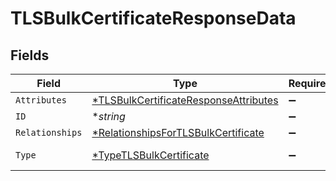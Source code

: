 # TLSBulkCertificateResponseData


## Fields

| Field                                                                                                | Type                                                                                                 | Required                                                                                             | Description                                                                                          | Example                                                                                              |
| ---------------------------------------------------------------------------------------------------- | ---------------------------------------------------------------------------------------------------- | ---------------------------------------------------------------------------------------------------- | ---------------------------------------------------------------------------------------------------- | ---------------------------------------------------------------------------------------------------- |
| `Attributes`                                                                                         | [*TLSBulkCertificateResponseAttributes](../../models/shared/tlsbulkcertificateresponseattributes.md) | :heavy_minus_sign:                                                                                   | N/A                                                                                                  |                                                                                                      |
| `ID`                                                                                                 | **string*                                                                                            | :heavy_minus_sign:                                                                                   | N/A                                                                                                  | cRTguUGZzb2W9Euo4moOr                                                                                |
| `Relationships`                                                                                      | [*RelationshipsForTLSBulkCertificate](../../models/shared/relationshipsfortlsbulkcertificate.md)     | :heavy_minus_sign:                                                                                   | N/A                                                                                                  |                                                                                                      |
| `Type`                                                                                               | [*TypeTLSBulkCertificate](../../models/shared/typetlsbulkcertificate.md)                             | :heavy_minus_sign:                                                                                   | Resource type                                                                                        |                                                                                                      |